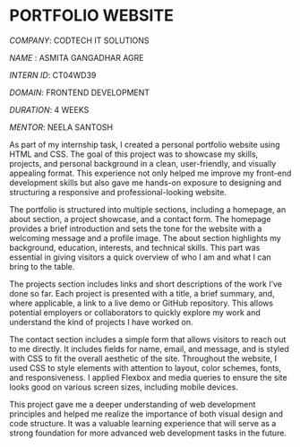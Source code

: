 # PORTFOLIO WEBSITE

*COMPANY*: CODTECH IT SOLUTIONS

*NAME* : ASMITA GANGADHAR AGRE

*INTERN ID*: CT04WD39

*DOMAIN*: FRONTEND DEVELOPMENT

*DURATION*: 4 WEEKS

*MENTOR*: NEELA SANTOSH


As part of my internship task, I created a personal portfolio website using HTML and CSS. The goal of this project was to showcase my skills, projects, and personal background in a clean, user-friendly, and visually appealing format. This experience not only helped me improve my front-end development skills but also gave me hands-on exposure to designing and structuring a responsive and professional-looking website.

The portfolio is structured into multiple sections, including a homepage, an about section, a project showcase, and a contact form. The homepage provides a brief introduction and sets the tone for the website with a welcoming message and a profile image. The about section highlights my background, education, interests, and technical skills. This part was essential in giving visitors a quick overview of who I am and what I can bring to the table.

The projects section includes links and short descriptions of the work I’ve done so far. Each project is presented with a title, a brief summary, and, where applicable, a link to a live demo or GitHub repository. This allows potential employers or collaborators to quickly explore my work and understand the kind of projects I have worked on.

The contact section includes a simple form that allows visitors to reach out to me directly. It includes fields for name, email, and message, and is styled with CSS to fit the overall aesthetic of the site. Throughout the website, I used CSS to style elements with attention to layout, color schemes, fonts, and responsiveness. I applied Flexbox and media queries to ensure the site looks good on various screen sizes, including mobile devices.

This project gave me a deeper understanding of web development principles and helped me realize the importance of both visual design and code structure. It was a valuable learning experience that will serve as a strong foundation for more advanced web development tasks in the future.
